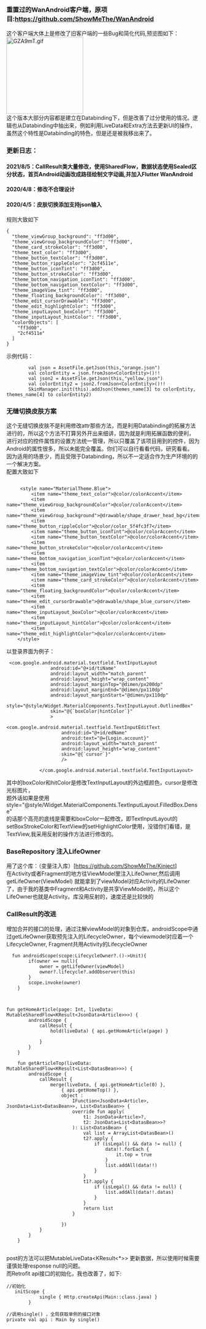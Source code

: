 ### 重置过的WanAndroid客户端，原项目:https://github.com/ShowMeThe/WanAndroid
这个客户端大体上是修改了旧客户端的一些Bug和简化代码,预览图如下：</br>
<img src="https://github.com/ShowMeThe/WanAndroid/blob/master/theme1.gif" width ="200" alt="GZA9mT.gif" border="0" /></br>
这个版本大部分内容都是建立在Databinding下，但是改善了过分使用的情况。逻辑也从Databinding中抽出来，例如利用LiveData和Extra方法去更新UI的操作，</br>
虽然这个特性是Databinding的特色，但是还是被我移出来了。</br>
### 更新日志：
#### 2021/8/5：CallResult类大量修改，使用SharedFlow，数据状态使用Sealed区分状态，首页Android动画改成路径绘制文字动画,并加入Flutter WanAndroid</br>
#### 2020/4/8：修改不合理设计</br>
#### 2020/4/5：皮肤切换添加支持json输入</br>
规则大致如下
```
{
  "theme_viewGroup_background": "ff3d00",
  "theme_viewGroup_backgroundColor": "ff3d00",
  "theme_card_strokeColor": "ff3d00",
  "theme_text_color": "ff3d00",
  "theme_button_textColor": "ff3d00",
  "theme_button_rippleColor": "2cf4511e",
  "theme_button_iconTint": "ff3d00",
  "theme_button_strokeColor": "ff3d00",
  "theme_bottom_navigation_iconTint": "ff3d00",
  "theme_bottom_navigation_textColor": "ff3d00",
  "theme_imageView_tint": "ff3d00",
  "theme_floating_backgroundColor": "ff3d00",
  "theme_edit_cursorDrawable": "ff3d00",
  "theme_edit_highlightColor": "ff3d00",
  "theme_inputLayout_boxColor": "ff3d00",
  "theme_inputLayout_hintColor": "ff3d00",
  "colorObjects": [
    "ff3d00",
    "2cf4511e"
  ]
}
```
示例代码：
```
        val json = AssetFile.getJson(this,"orange.json")
        val colorEntity = json.fromJson<ColorEntity>()!!
        val json2 = AssetFile.getJson(this,"yellow.json")
        val colorEntity2 = json2.fromJson<ColorEntity>()!!
        SkinManager.init(this).addJson(themes_name[3] to colorEntity, themes_name[4] to colorEntity2)
```
### 无缝切换皮肤方案
这个无缝切换皮肤不是利用修改attr那些方法，而是利用Databinding的拓展方法进行的，所以这个方法不打算另外开出来细讲，因为就是利用拓展函数的便利，</br>
进行对应的控件属性的设置方法统一管理，所以只覆盖了该项目用到的控件，因为Android的属性很多，所以未能完全覆盖。你们可以自行看看代码，研究看看。</br>
因为适用的场景少，而且受限于Databinding，所以不一定适合作为生产环境的的一个解决方案。</br>
配置大致如下
```

     <style name="MaterialTheme.Blue">
         <item name="theme_text_color">@color/colorAccent</item>
         <item name="theme_viewGroup_backgroundColor">@color/colorAccent</item>
         <item name="theme_viewGroup_background">@drawable/shape_drawer_head_bg</item>
         <item name="theme_button_rippleColor">@color/color_5f4fc3f7</item>
         <item name="theme_button_iconTint">@color/colorAccent</item>
         <item name="theme_button_textColor">@color/colorAccent</item>
         <item name="theme_button_strokeColor">@color/colorAccent</item>
         <item name="theme_bottom_navigation_iconTint">@color/colorAccent</item>
         <item name="theme_bottom_navigation_textColor">@color/colorAccent</item>
         <item name="theme_imageView_tint">@color/colorAccent</item>
         <item name="theme_card_strokeColor">@color/colorAccent</item>
         <item name="theme_floating_backgroundColor">@color/colorAccent</item>
         <item name="theme_edit_cursorDrawable">@drawable/shape_blue_cursor</item>
         <item name="theme_inputLayout_boxColor">@color/colorAccent</item>
         <item name="theme_inputLayout_hintColor">@color/colorAccent</item>
         <item name="theme_edit_highlightColor">@color/colorAccent</item>
    </style>

```  
以登录界面为例子：</br>
```
 <com.google.android.material.textfield.TextInputLayout
                android:id="@+id/tiName"
                android:layout_width="match_parent"
                android:layout_height="wrap_content"
                android:layout_marginTop="@dimen/px200dp"
                android:layout_marginEnd="@dimen/px110dp"
                android:layout_marginStart="@dimen/px110dp"
                style="@style/Widget.MaterialComponents.TextInputLayout.OutlinedBox"
                skin="@{`boxColor|hintColor`}"
                >
                <com.google.android.material.textfield.TextInputEditText
                    android:id="@+id/edName"
                    android:text="@={Login.account}"
                    android:layout_width="match_parent"
                    android:layout_height="wrap_content"
                    skin="@{`cursor`}"
                    />

            </com.google.android.material.textfield.TextInputLayout>
```  
其中的boxColor和hitColor是修改TextInputLayout的外边框颜色，cursor是修改光标图片，</br>
题外话如果是使用 style="@style/Widget.MaterialComponents.TextInputLayout.FilledBox.Dense"</br>
的话那个高亮的底线是需要和boxColor一起修改，即TextInputLayout的setBoxStrokeColor和TextView的setHighlightColor使用，没错你们看错，是TextView,我采用反射的操作方法进行修改的。

### BaseRepository 注入LifeOwner
用了这个库：（变量注入库）[https://github.com/ShowMeThe/Kinject]</br>
在Activity或者Fragment的地方往ViewModel里注入LifeOwner,然后调用 getLifeOwner(ViewModel) 就能拿到了viewModel对应Activity的LifeOwner了，由于我的基类中Fragment和Activity是共享ViewModel的，所以这个LifeOwner也就是Activity。库没用反射的，速度还是比较快的


### CallResult的改进
增加合并的接口的处理，通过注解viewModel的对象到仓库，androidScope中通过getLifeOwner获取预先注入的LifecycleOwner，每个viewmodel对应着一个LifecycleOwner, Fragment共用Activity的LifecycleOwner
```
  fun androidScope(scope:LifecycleOwner?.()->Unit){
        if(owner == null){
            owner = getLifeOwner(viewModel)
            owner?.lifecycle?.addObserver(this)
        }
        scope.invoke(owner)
    }



fun getHomeArticle(page: Int, liveData: MutableSharedFlow<KResult<JsonData<Article>>>) {
        androidScope {
            callResult {
                hold(liveData) { api.getHomeArticle(page) }

            }
        }
    }

    fun getArticleTop(liveData: MutableSharedFlow<KResult<List<DatasBean>>>) {
        androidScope {
            callResult {
                merge(liveData, { api.getHomeArticle(0) },
                    { api.getHomeTop() },
                    object :
                        IFunction<JsonData<Article>, JsonData<List<DatasBean>>, List<DatasBean>> {
                        override fun apply(
                            t1: JsonData<Article>?,
                            t2: JsonData<List<DatasBean>>?
                        ): List<DatasBean> {
                            val list = ArrayList<DatasBean>()
                            t2?.apply {
                                if (isLegal() && data != null) {
                                    data!!.forEach {
                                        it.top = true
                                    }
                                    list.addAll(data!!)
                                }
                            }
                            t1?.apply {
                                if (isLegal() && data != null) {
                                    list.addAll(data!!.datas)
                                }
                            }
                            return list
                        }

                    })
            }
        }
    }


```  
post的方法可以把MutableLiveData<KResult<*>> 更新数据，所以使用时候需要谨慎处理response null的问题。</br>
而Retrofit api接口的初始化，我也改善了，如下:
```
//初始化
   initScope {
            single { Http.createApi(Main::class.java) }
        }
        
//调用single() ，全局获取单例的接口对象
private val api : Main by single()

```

